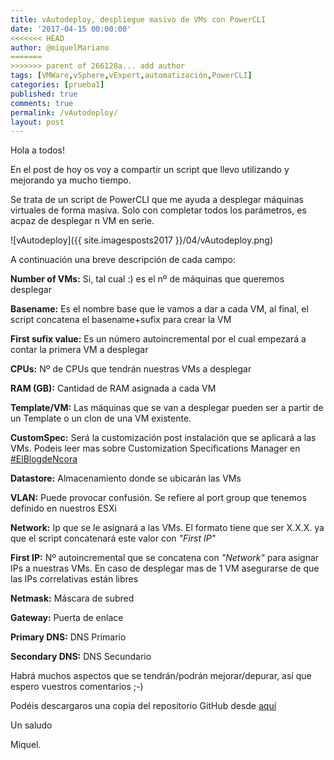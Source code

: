 ```yaml
---
title: vAutodeploy, despliegue masivo de VMs con PowerCLI
date: '2017-04-15 00:00:00'
<<<<<<< HEAD
author: @miquelMariano
=======
>>>>>>> parent of 266128a... add author
tags: [VMWare,vSphere,vExpert,automatización,PowerCLI]
categories: [prueba1]
published: true
comments: true
permalink: /vAutodeploy/
layout: post
---
```


Hola a todos!

En el post de hoy os voy a compartir un script que llevo utilizando y mejorando ya mucho tiempo.

Se trata de un script de PowerCLI que me ayuda a desplegar máquinas virtuales de forma masiva. Solo con completar todos los parámetros, es acpaz de desplegar n VM en serie.

![vAutodeploy]({{ site.imagesposts2017 }}/04/vAutodeploy.png)

A continuación una breve descripción de cada campo:

**Number of VMs:** Si, tal cual :) es el nº de máquinas que queremos desplegar

**Basename:** Es el nombre base que le vamos a dar a cada VM, al final, el script concatena el basename+sufix para crear la VM

**First sufix value:** Es un número autoincremental por el cual empezará a contar la primera VM a desplegar

**CPUs:** Nº de CPUs que tendrán nuestras VMs a desplegar

**RAM (GB):** Cantidad de RAM asignada a cada VM

**Template/VM:** Las máquinas que se van a desplegar pueden ser a partir de un Template o un clon de una VM existente. 

**CustomSpec:** Será la customización post instalación que se aplicará a las VMs. Podeis leer mas sobre Customization Specifications Manager en [#ElBlogdeNcora](https://www.ncora.com/blog/2016/11/01/customizacion-de-templates-en-vsphere/)

**Datastore:** Almacenamiento donde se ubicarán las VMs

**VLAN:** Puede provocar confusión. Se refiere al port group que tenemos definido en nuestros ESXi

**Network:** Ip que se le asignará a las VMs. El formato tiene que ser X.X.X. ya que el script concatenará este valor con *"First IP"*

**First IP:** Nº autoincremental que se concatena con *"Network"* para asignar IPs a nuestras VMs. En caso de desplegar mas de 1 VM asegurarse de que las IPs correlativas están libres

**Netmask:** Máscara de subred

**Gateway:** Puerta de enlace

**Primary DNS:** DNS Primario

**Secondary DNS:** DNS Secundario

Habrá muchos aspectos que se tendrán/podrán mejorar/depurar, así que espero vuestros comentarios ;-)

Podéis descargaros una copia del repositorio GitHub desde [aquí](https://github.com/miquelMariano/vAutodeploy)
 
Un saludo

Miquel.